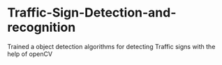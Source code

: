 # Traffic-Sign-Detection-and-recognition
Trained a object detection algorithms for detecting Traffic signs with the help of openCV 
